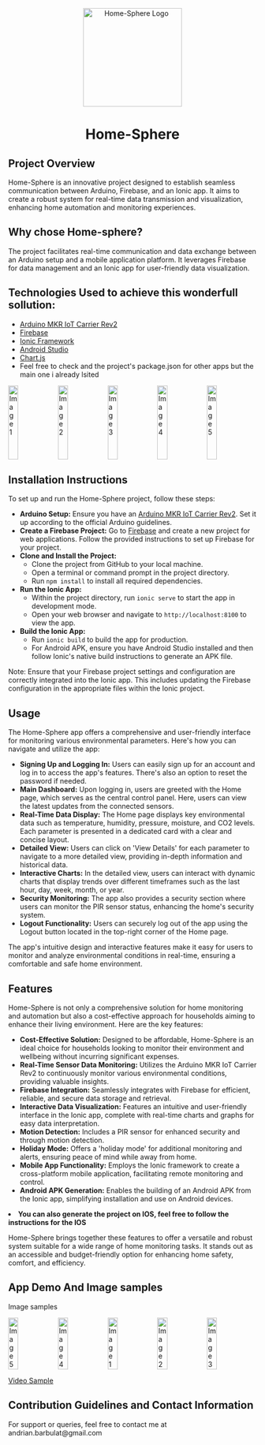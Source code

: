<!DOCTYPE html>
<html>
<head>
<title>Home-Sphere README</title>
</head>
<body>

<div align="center">
    <img src="../ArduinoDevProject/src/assets/images/appLogo.png" alt="Home-Sphere Logo" width="200"/>
</div>

<h1 align="center">Home-Sphere</h1>

<h2>Project Overview</h2>
<p>Home-Sphere is an innovative project designed to establish seamless communication between Arduino, Firebase, and an Ionic app. It aims to create a robust system for real-time data transmission and visualization, enhancing home automation and monitoring experiences. </p>

<h2>Why chose Home-sphere?</h2>
<p>The project facilitates real-time communication and data exchange between an Arduino setup and a mobile application platform. It leverages Firebase for data management and an Ionic app for user-friendly data visualization.</p>

<h2>Technologies Used to achieve this wonderfull sollution:</h2>
<ul>
    <li><a href="https://store.arduino.cc/products/explore-iot-kit-rev2" target="_blank">Arduino MKR IoT Carrier Rev2</a></li>
    <li><a href="https://firebase.google.com/" target="_blank">Firebase</a></li>
    <li><a href="https://ionicframework.com/" target="_blank">Ionic Framework</a></li>
    <li><a href="https://developer.android.com/studio" target="_blank">Android Studio</a></li>
    <li><a href="https://www.chartjs.org/" target="_blank">Chart.js</a></li>
    <li>Feel free to check and the project's package.json for other apps but the main one i already lsited</li>
</ul>

<div style="display: flex; justify-content: center; align-items: center;">
    <img style="width:20%; height: 150px" src="https://store.arduino.cc/cdn/shop/products/AKX00044_02.unbox_1000x750.jpg?v=1680610812" alt="Image 1" width="100"/>
    <img style="width:20%; height: 150px"src="https://firebase.google.com/static/images/brand-guidelines/logo-built_black.png" alt="Image 2" width="100"/>
    <img style="width:20%; height: 150px" src="https://upload.wikimedia.org/wikipedia/commons/thumb/2/24/Ionic-logo-landscape.svg/1920px-Ionic-logo-landscape.svg.png" alt="Image 3" width="100"/>
    <img style="width:20%; height: 150px" src="https://techcrunch.com/wp-content/uploads/2017/02/android-studio-logo.png?w=1390&crop=1" alt="Image 4" width="100"/>
    <img style="width:20%; height: 150px" src="https://caefn.com/wp-content/uploads/2019/06/chartjs-e1560684806991.png" alt="Image 5" width="100"/>
</div>

<h2>Installation Instructions</h2>
<p>To set up and run the Home-Sphere project, follow these steps:</p>
<ul>
<li><strong>Arduino Setup:</strong> Ensure you have an <a href="https://store.arduino.cc/products/arduino-mkr-iot-carrier">Arduino MKR IoT Carrier Rev2</a>. Set it up according to the official Arduino guidelines.</li>
    
<li><strong>Create a Firebase Project:</strong> Go to <a href="https://firebase.google.com/learn/pathways/firebase-web">Firebase</a> and create a new project for web applications. Follow the provided instructions to set up Firebase for your project. </li>

<li><strong>Clone and Install the Project:</strong>
        <ul>
            <li>Clone the project from GitHub to your local machine.</li>
            <li>Open a terminal or command prompt in the project directory.</li>
            <li>Run <code>npm install</code> to install all required dependencies.</li>
        </ul>
    </li>

<li><strong>Run the Ionic App:</strong>
        <ul>
            <li>Within the project directory, run <code>ionic serve</code> to start the app in development mode.</li>
            <li>Open your web browser and navigate to <code>http://localhost:8100</code> to view the app.</li>
        </ul>
    </li>

 <li><strong>Build the Ionic App:</strong>
        <ul>
            <li>Run <code>ionic build</code> to build the app for production.</li>
            <li>For Android APK, ensure you have Android Studio installed and then follow Ionic's native build instructions to generate an APK file.</li>
        </ul>
    </li>
</ul>
<p>Note: Ensure that your Firebase project settings and configuration are correctly integrated into the Ionic app. This includes updating the Firebase configuration in the appropriate files within the Ionic project.</p>


<h2>Usage</h2>
<p>The Home-Sphere app offers a comprehensive and user-friendly interface for monitoring various environmental parameters. Here's how you can navigate and utilize the app:</p>

<ul>
    <li><strong>Signing Up and Logging In:</strong> Users can easily sign up for an account and log in to access the app's features. There's also an option to reset the password if needed.</li>

<li><strong>Main Dashboard:</strong> Upon logging in, users are greeted with the Home page, which serves as the central control panel. Here, users can view the latest updates from the connected sensors.</li>

 <li><strong>Real-Time Data Display:</strong> The Home page displays key environmental data such as temperature, humidity, pressure, moisture, and CO2 levels. Each parameter is presented in a dedicated card with a clear and concise layout.</li>

 <li><strong>Detailed View:</strong> Users can click on 'View Details' for each parameter to navigate to a more detailed view, providing in-depth information and historical data.</li>

<li><strong>Interactive Charts:</strong> In the detailed view, users can interact with dynamic charts that display trends over different timeframes such as the last hour, day, week, month, or year.</li>

 <li><strong>Security Monitoring:</strong> The app also provides a security section where users can monitor the PIR sensor status, enhancing the home's security system.</li>

 <li><strong>Logout Functionality:</strong> Users can securely log out of the app using the Logout button located in the top-right corner of the Home page.</li>
</ul>

<p>The app's intuitive design and interactive features make it easy for users to monitor and analyze environmental conditions in real-time, ensuring a comfortable and safe home environment.</p>

<h2>Features</h2>
<p>Home-Sphere is not only a comprehensive solution for home monitoring and automation but also a cost-effective approach for households aiming to enhance their living environment. Here are the key features:</p>

<ul>
    <li><strong>Cost-Effective Solution:</strong> Designed to be affordable, Home-Sphere is an ideal choice for households looking to monitor their environment and wellbeing without incurring significant expenses.</li>

<li><strong>Real-Time Sensor Data Monitoring:</strong> Utilizes the Arduino MKR IoT Carrier Rev2 to continuously monitor various environmental conditions, providing valuable insights.</li>

<li><strong>Firebase Integration:</strong> Seamlessly integrates with Firebase for efficient, reliable, and secure data storage and retrieval.</li>

 <li><strong>Interactive Data Visualization:</strong> Features an intuitive and user-friendly interface in the Ionic app, complete with real-time charts and graphs for easy data interpretation.</li>

 <li><strong>Motion Detection:</strong> Includes a PIR sensor for enhanced security and through motion detection.</li>

<li><strong>Holiday Mode:</strong> Offers a 'holiday mode' for additional monitoring and alerts, ensuring peace of mind while away from home.</li>

 <li><strong>Mobile App Functionality:</strong> Employs the Ionic framework to create a cross-platform mobile application, facilitating remote monitoring and control.</li>

<li><strong>Android APK Generation:</strong> Enables the building of an Android APK from the Ionic app, simplifying installation and use on Android devices.</li>
</ul>
<li><strong>You can also generate the project on IOS, feel free to follow the instructions for the IOS</strong>
</ul>

<p>Home-Sphere brings together these features to offer a versatile and robust system suitable for a wide range of home monitoring tasks. It stands out as an accessible and budget-friendly option for enhancing home safety, comfort, and efficiency.</p>

<h2>App Demo And Image samples</h2>
<p>Image samples</p>
<div style="display: flex; justify-content: center; align-items: center;">
<img style="width:20%;" src="../ArduinoDevProject/src/assets/demoImages/515.jpg" alt="Image 5" width="100"/>
<img style="width:20%;" src="../ArduinoDevProject/src/assets/demoImages/514.jpg" alt="Image 4" width="100"/>
    <img style="width:20%;" src="../ArduinoDevProject/src/assets/demoImages/513.jpg" alt="Image 1" width="100"/>
    <img style="width:20%;" src="../ArduinoDevProject/src/assets/demoImages/512.jpg" alt="Image 2" width="100"/>
    <img style="width:20%;" src="../ArduinoDevProject/src/assets/demoImages/511.jpg" alt="Image 3" width="100"/>
    
</div>

<a href="https://www.dropbox.com/scl/fi/l37qlphdl4dt47g0p632m/video.mp4" height="480px" width="640px" allowfullscreen>Video Sample</a>


<h2>Contribution Guidelines and Contact Information</h2>
<p>For support or queries, feel free to contact me at andrian.barbulat@gmail.com</p>
</body>
</html>


